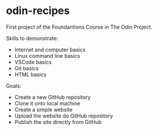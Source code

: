 # odin-recipes

First project of the Foundantions Course in The Odin Project.

Skills to demonstrate:
- Internet and computer basics
- Linux command line basics
- VSCode basics
- Git basics
- HTML basics

Goals:
- Create a new GitHub repository
- Clone it onto local machine
- Create a simple website
- Upload the website do GitHub repository
- Publish the site directly from GitHub